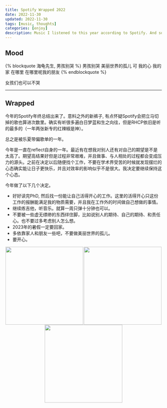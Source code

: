 ```yaml
---
title: Spotify Wrapped 2022
date: 2022-11-30
updated: 2022-11-30
tags: [music, thoughts]
categories: [enjoy]
description: Music I listened to this year according to Spotify. And some of this year's reflections.
---
```


## Mood

{% blockquote 海龟先生, 男孩别哭 %}
男孩别哭 美丽世界的孤儿
可 我的心 我的家 在哪里
在哪里呢我的朋友
{% endblockquote  %}

女孩们也可以不哭

<hr>

## Wrapped

今年的Spotify年终总结出来了。意料之外的新裤子, 有点怀疑Spotify会把立马切掉的歌也算进次数里。确实有听很多遍白日梦蓝和生之向往，但是RHCP依旧是听的最多的（一年两张新专的红辣椒是神）。

总之是被乐夏带偏歌单的一年。

今年是一直在reflect自身的一年。最近有在想我对别人还有对自己的期望是不是太高了。期望高结果好但是过程非常艰难，并且做事、与人相处的过程都会变成压力的源头。之前在决定以后随便找个工作，不要在学术界受苦的时候就发现摆烂的心态确实能让日子更快乐，并且对效率的影响似乎不是很大。我决定要继续保持这个心态。

今年做了以下几个决定。

- 好好读完PhD, 然后找一份能让自己活得开心的工作。这里的活得开心只这份工作的报酬能满足我的物质需要，并且我在工作外的时间做自己想做的事情。
- 继续练吉他，听音乐。就算一周只弹十分钟也可以。
- 不要被一些虚无缥缈的东西绊住脚，比如说别人的期待、自己的期待、和责任心。也不要过多考虑别人怎么想。
- 2023年的暑假一定要回家。
- 多依靠家人和朋友一些吧，不要做美丽世界的孤儿。
- 要开心。

<div style='display:flex; flex-wrap:wrap; justify-content:space-around'>
<img src="spotify2022.jpg" width=250>
<img src="wrapped-personality.JPG" width=250>
<img src="wrapped-genre.JPG" width=250>
</div>

